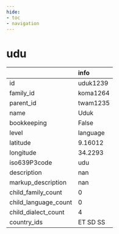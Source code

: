 ```yaml
---
hide:
- toc
- navigation
---
```

# udu
|                      | info     |
|:---------------------|:---------|
| id                   | uduk1239 |
| family_id            | koma1264 |
| parent_id            | twam1235 |
| name                 | Uduk     |
| bookkeeping          | False    |
| level                | language |
| latitude             | 9.16012  |
| longitude            | 34.2293  |
| iso639P3code         | udu      |
| description          | nan      |
| markup_description   | nan      |
| child_family_count   | 0        |
| child_language_count | 0        |
| child_dialect_count  | 4        |
| country_ids          | ET SD SS |